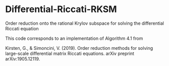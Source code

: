 # Differential-Riccati-RKSM
Order reduction onto the rational Krylov subspace for solving the differential Riccati equation

This code corresponds to an implementation of Algorithm 4.1 from

 Kirsten, G., & Simoncini, V. (2019). Order reduction methods for solving 
 large-scale differential matrix Riccati equations. 
 arXiv preprint arXiv:1905.12119.
 
